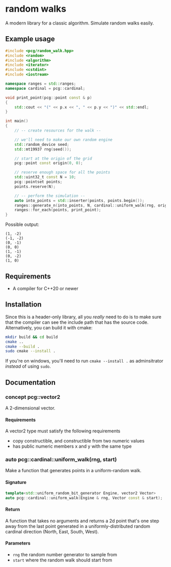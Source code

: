# random walks

A modern library for a classic algorithm. Simulate random walks easily.

## Example usage

```cpp
#include <pcg/random_walk.hpp>
#include <random>
#include <algorithm>
#include <iterator>
#include <cstdint>
#include <iostream>

namespace ranges = std::ranges;
namespace cardinal = pcg::cardinal;

void print_point(pcg::point const & p)
{
    std::cout << "(" << p.x << ", " << p.y << ")" << std::endl;
}

int main()
{
    // -- create resources for the walk --

    // we'll need to make our own random engine
    std::random_device seed;
    std::mt19937 rng(seed());

    // start at the origin of the grid
    pcg::point const origin(0, 0);

    // reserve enough space for all the points
    std::uint32_t const N = 10;
    pcg::pointset points;
    points.reserve(N);

    // -- perform the simulation --
    auto into_points = std::inserter(points, points.begin());
    ranges::generate_n(into_points, N, cardinal::uniform_walk(rng, origin));
    ranges::for_each(points, print_point);
}
```

Possible output:

```
(1, -2)
(-1, -2)
(0, -1)
(0, 0)
(1, -1)
(0, -2)
(1, 0)
```

## Requirements
- A compiler for C++20 or newer

## Installation
Since this is a header-only library, all you _really_ need to do is to make sure
that the compiler can see the include path that has the source code.
Alternatively, you can build it with cmake:

```sh
mkdir build && cd build
cmake ..
cmake --build .
sudo cmake --install .
```

If you're on windows, you'll need to run `cmake --install .` as adminsitrator
_instead_ of using `sudo`.

## Documentation

### concept pcg::vector2
A 2-dimensional vector.
 
#### Requirements
A vector2 type must satisfy the following requirements
- copy constructible, and constructible from two numeric values
- has public numeric members x and y with the same type

### auto pcg::cardinal::uniform_walk(rng, start)
Make a function that generates points in a uniform-random walk.

#### Signature
```cpp
template<std::uniform_random_bit_generator Engine, vector2 Vector>
auto pcg::cardinal::uniform_walk(Engine & rng, Vector const & start);
```

#### Return
A function that takes no arguments and returns a 2d point that's one step away
from the last point generated in a uniformly-distributed random cardinal
direction (North, East, South, West).

#### Parameters
- `rng` the random number generator to sample from
- `start` where the random walk should start from